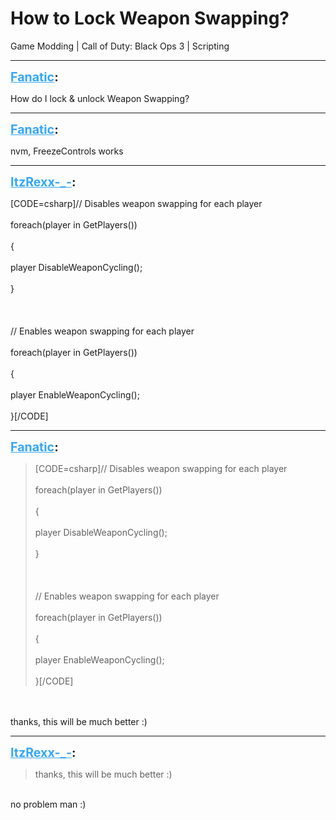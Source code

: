 # How to Lock Weapon Swapping?
Game Modding | Call of Duty: Black Ops 3 | Scripting

---
<strong style="font-size: 1.4em;"><span style="text-decoration: underline;text-decoration-color: #34a7f9;"><span style="color:#34a7f9;">Fanatic</span></span>:</strong>

<p>How do I lock &amp; unlock Weapon Swapping?</p>

---
<strong style="font-size: 1.4em;"><span style="text-decoration: underline;text-decoration-color: #34a7f9;"><span style="color:#34a7f9;">Fanatic</span></span>:</strong>

<p>nvm, FreezeControls works</p>

---
<strong style="font-size: 1.4em;"><span style="text-decoration: underline;text-decoration-color: #34a7f9;"><span style="color:#34a7f9;">ItzRexx-_-</span></span>:</strong>

<p>[CODE=csharp]// Disables weapon swapping for each player<br /><br />foreach(player in GetPlayers())<br /><br />{<br /><br />    player DisableWeaponCycling();<br /><br />}<br /><br /><br /><br />// Enables weapon swapping for each player<br /><br />foreach(player in GetPlayers())<br /><br />{<br /><br />    player EnableWeaponCycling();<br /><br />}[/CODE]</p>

---
<strong style="font-size: 1.4em;"><span style="text-decoration: underline;text-decoration-color: #34a7f9;"><span style="color:#34a7f9;">Fanatic</span></span>:</strong>

<p><blockquote>[CODE=csharp]// Disables weapon swapping for each player<br /><br />foreach(player in GetPlayers())<br /><br />{<br /><br />    player DisableWeaponCycling();<br /><br />}<br /><br /><br /><br />// Enables weapon swapping for each player<br /><br />foreach(player in GetPlayers())<br /><br />{<br /><br />    player EnableWeaponCycling();<br /><br />}[/CODE]<br /></blockquote><br /><br />thanks, this will be much better :)</p>

---
<strong style="font-size: 1.4em;"><span style="text-decoration: underline;text-decoration-color: #34a7f9;"><span style="color:#34a7f9;">ItzRexx-_-</span></span>:</strong>

<p><blockquote>thanks, this will be much better :)<br /></blockquote><br />no problem man :)</p>
